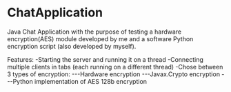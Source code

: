 # ChatApplication

Java Chat Application with the purpose of testing a hardware encryption(AES) module developed by me and a software Python encryption script (also developed by myself).

Features:
-Starting the server and running it on a thread
-Connecting multiple clients in tabs (each running on a different thread)
-Chose between 3 types of encryption:
---Hardware encryption
---Javax.Crypto encryption
---Python implementation of AES 128b encryption
